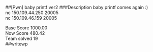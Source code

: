 ##[Pwn] baby printf ver2 
###Description 
baby printf comes again :)   
nc 150.109.44.250 20005   
nc 150.109.46.159 20005  

Base Score 1000.00   
Now Score 480.42   
Team solved 19  
##writewp